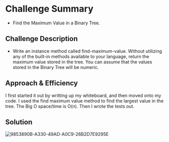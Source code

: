 # Challenge Summary
<!-- Short summary or background information -->
* Find the Maximum Value in a Binary Tree.

## Challenge Description
<!-- Description of the challenge -->
* Write an instance method called find-maximum-value. Without utilizing any of the built-in methods available to your language, return the maximum value stored in the tree. You can assume that the values stored in the Binary Tree will be numeric.

## Approach & Efficiency
<!-- What approach did you take? Why? What is the Big O space/time for this approach? -->
I first started it out by writting up my whiteboard, and then moved onto my code. I used the find maximum value method to find the largest value in the tree. The Big O space/time is O(n). Then I wrote the tests out.

## Solution
<!-- Embedded whiteboard image -->
![9853890B-A330-49AD-A0C9-26B2D7E9295E](https://user-images.githubusercontent.com/65562053/114464332-7713fe80-9b9a-11eb-9290-1521d528576e.jpeg)
